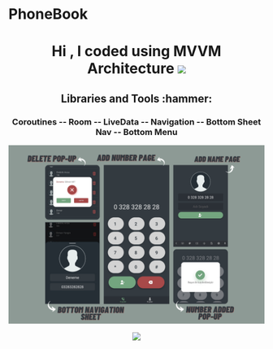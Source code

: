 # PhoneBook

<h1 align="center">Hi , I coded using MVVM Architecture  <img src="https://media.giphy.com/media/hvRJCLFzcasrR4ia7z/giphy.gif" width="35"></h1>

<h2 align="center"> Libraries and Tools :hammer:</h2>

<h3 align="center"> 
  
 **Coroutines -- Room  -- LiveData -- Navigation -- Bottom Sheet Nav -- Bottom Menu**
  
</h3>

<p align="center">
<img src="/previews/PhoneBook.png"/>
</p>

<p align="center">
<img src="/previews/PhoneBook.gif"/>
</p>
